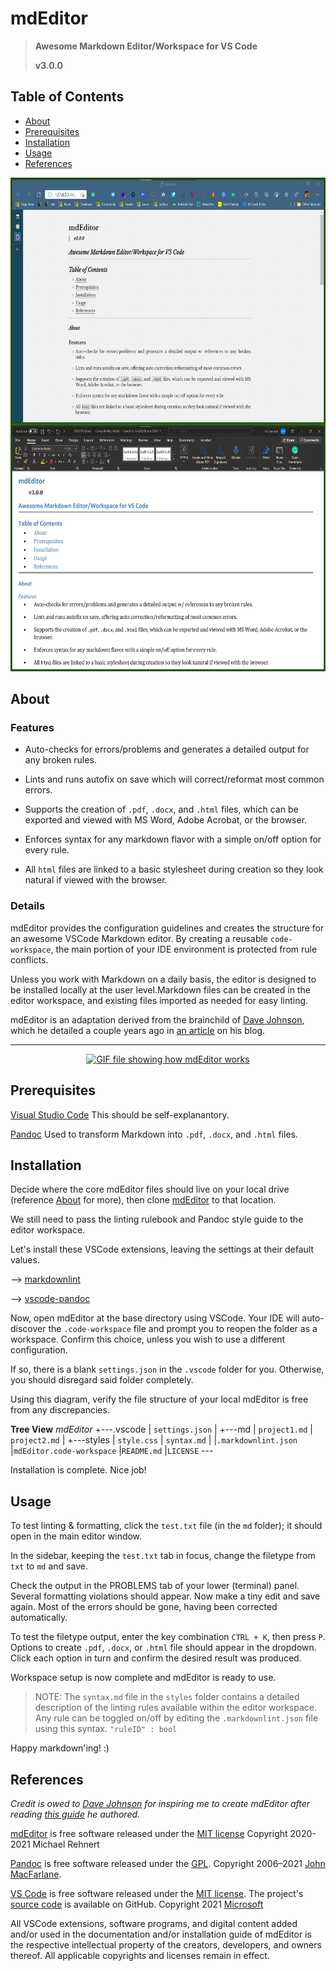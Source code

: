 # mdEditor

> **Awesome Markdown Editor/Workspace for VS Code**
>
> **v3.0.0**

## Table of Contents

- [About](#about)
- [Prerequisites](#prerequisites)
- [Installation](#installation)
- [Usage](#usage)
- [References](#references)

<a href="https://github.com/killshot13/mdEditor"><img align="right" width="605" height="395" src="https://github.com/killshot13/mdEditor/blob/main/images/markdown-to-html.jpg" alt="HTML file created with mdEditor"></a>
<p align="center">
<a href="https://github.com/killshot13/mdEditor"><img width="605" height="395" src="https://github.com/killshot13/mdEditor/blob/main/images/markdown-to-docx.jpg" alt="DOCX file created with mdEditor"></a>
</p>

## About <a name = "about"></a>

### Features

- Auto-checks for errors/problems and generates a detailed output for any broken rules.

- Lints and runs autofix on save which will correct/reformat most common errors.

- Supports the creation of `.pdf`, `.docx`, and `.html` files, which can be exported and viewed with MS Word, Adobe Acrobat, or the browser.

- Enforces syntax for any markdown flavor with a simple on/off option for every rule.

- All `html` files are linked to a basic stylesheet during creation so they look natural if viewed with the browser.

### Details

mdEditor provides the configuration guidelines and creates the structure for an awesome VSCode Markdown editor. By creating a reusable `code-workspace`, the main portion of your IDE environment is protected from rule conflicts.

Unless you work with Markdown on a daily basis, the editor is designed to be installed locally at the user level.Markdown files can be created in the editor workspace, and existing files imported as needed for easy linting.

mdEditor is an adaptation derived from the brainchild of [Dave Johnson](https://twitter.com/thisDaveJ), which he detailed a couple years ago in [an article](https://thisdavej.com/build-an-amazing-markdown-editor-using-visual-studio-code-and-pandoc/) on his blog.

---

<p align="center">
    <a href="https://github.com/killshot13/mdEditor"><img width="780" height="520" src="https://github.com/killshot13/mdEditor/blob/main/images/mdEditor.gif" alt="GIF file showing how mdEditor works"></a>
</p>

## Prerequisites <a name = "prerequisites"></a>

[Visual Studio Code](https://code.visualstudio.com/Download)
This should be self-explanantory.

[Pandoc](http://pandoc.org/installing.html)
Used to transform Markdown into `.pdf`, `.docx`, and `.html` files.

## Installation <a name = "installation"></a>

Decide where the core mdEditor files should live on your local drive (reference [About](#about) for more), then clone [mdEditor](https://github.com/killshot13/mdEditor.git) to that location.

We still need to pass the linting rulebook and Pandoc style guide to the editor workspace.

Let's install these VSCode extensions, leaving the settings at their default values.

--> [markdownlint](https://marketplace.visualstudio.com/items?itemName=DavidAnson.vscode-markdownlint)

--> [vscode-pandoc](https://marketplace.visualstudio.com/items?itemName=DougFinke.vscode-pandoc)

Now, open mdEditor at the base directory using VSCode. Your IDE will auto-discover the `.code-workspace` file and prompt you to reopen the folder as a workspace. Confirm this choice, unless you wish to use a different configuration.

If so, there is a blank `settings.json` in the `.vscode` folder for you. Otherwise, you should disregard said folder completely.

Using this diagram, verify the file structure of your local mdEditor is free from any discrepancies.

**Tree View**
_mdEditor_
\+---.vscode
    |       `settings.json`
    |
    +---md
    |       `project1.md`
    |       `project2.md`
    |
    +---styles
    |       `style.css`
    |       `syntax.md`
    |
    |`.markdownlint.json`
    |`mdEditor.code-workspace`
    |`README.md`
    |`LICENSE`
    \---

Installation is complete.
Nice job!

## Usage <a name = "usage"></a>

To test linting & formatting, click the `test.txt` file (in the `md` folder); it should open in the main editor window.

In the sidebar, keeping the `test.txt` tab in focus, change the filetype from `txt` to `md` and save.

Check the output in the PROBLEMS tab of your lower (terminal) panel. Several formatting violations should appear. Now make a tiny edit and save again. Most of the errors should be gone, having been corrected automatically.

To test the filetype output, enter the key combination `CTRL + K`, then press `P`. Options to create `.pdf`, `.docx`, or `.html` file should appear in the dropdown. Click each option in turn and confirm the desired result was produced.

Workspace setup is now complete and mdEditor is ready to use.

>NOTE: The `syntax.md` file in the `styles` folder contains a detailed description of the linting rules available within the editor workspace. Any rule can be toggled on/off by editing the `.markdownlint.json` file using this syntax. `"ruleID" : bool`

Happy markdown'ing! :)

## References <a name = "references"></a>

_Credit is owed to [Dave Johnson](https://twitter.com/thisDaveJ) for inspiring me to create mdEditor after reading [this guide](https://thisdavej.com/build-an-amazing-markdown-editor-using-visual-studio-code-and-pandoc/)  he authored._

[mdEditor](https://github.com/killshot13/mdEditor) is free software released under the [MIT license](https://github.com/killshot13/mdEditor/blob/main/LICENSE) Copyright 2020-2021 Michael Rehnert

[Pandoc](http://johnmacfarlane.net/) is free software released under the [GPL](http://www.gnu.org/copyleft/gpl.html). Copyright 2006–2021 [John MacFarlane](http://johnmacfarlane.net/).

[VS Code](https://code.visualstudio.com/) is free software released under the [MIT license](https://github.com/microsoft/vscode/blob/main/LICENSE.txt). The project's [source code](https://github.com/microsoft/vscode/blob/main/LICENSE.txt) is available on GitHub. Copyright 2021 [Microsoft](https://www.microsoft.com/en-us/)

All VSCode extensions, software programs, and digital content added and/or used in the documentation and/or installation guide of mdEditor is the respective intellectual property of the creators, developers, and owners thereof. All applicable copyrights and licenses remain in effect.
